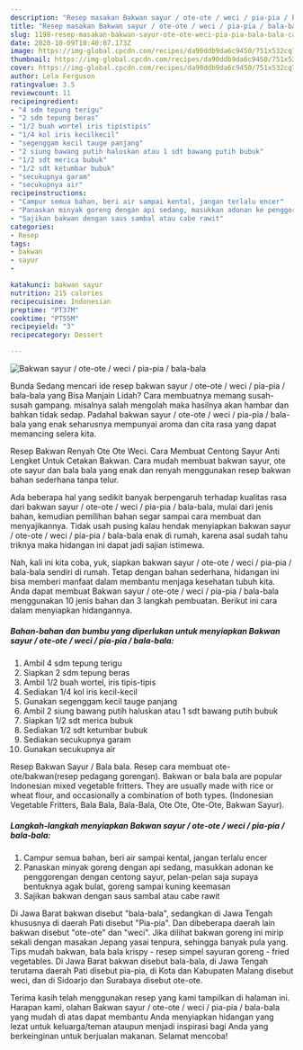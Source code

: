 ```yaml
---
description: "Resep masakan Bakwan sayur / ote-ote / weci / pia-pia / bala-bala | Cara Membuat Bakwan sayur / ote-ote / weci / pia-pia / bala-bala Yang Enak Dan Mudah"
title: "Resep masakan Bakwan sayur / ote-ote / weci / pia-pia / bala-bala | Cara Membuat Bakwan sayur / ote-ote / weci / pia-pia / bala-bala Yang Enak Dan Mudah"
slug: 1198-resep-masakan-bakwan-sayur-ote-ote-weci-pia-pia-bala-bala-cara-membuat-bakwan-sayur-ote-ote-weci-pia-pia-bala-bala-yang-enak-dan-mudah
date: 2020-10-09T10:40:07.173Z
image: https://img-global.cpcdn.com/recipes/da90ddb9da6c9450/751x532cq70/bakwan-sayur-ote-ote-weci-pia-pia-bala-bala-foto-resep-utama.jpg
thumbnail: https://img-global.cpcdn.com/recipes/da90ddb9da6c9450/751x532cq70/bakwan-sayur-ote-ote-weci-pia-pia-bala-bala-foto-resep-utama.jpg
cover: https://img-global.cpcdn.com/recipes/da90ddb9da6c9450/751x532cq70/bakwan-sayur-ote-ote-weci-pia-pia-bala-bala-foto-resep-utama.jpg
author: Lela Ferguson
ratingvalue: 3.5
reviewcount: 11
recipeingredient:
- "4 sdm tepung terigu"
- "2 sdm tepung beras"
- "1/2 buah wortel iris tipistipis"
- "1/4 kol iris kecilkecil"
- "segenggam kecil tauge panjang"
- "2 siung bawang putih haluskan atau 1 sdt bawang putih bubuk"
- "1/2 sdt merica bubuk"
- "1/2 sdt ketumbar bubuk"
- "secukupnya garam"
- "secukupnya air"
recipeinstructions:
- "Campur semua bahan, beri air sampai kental, jangan terlalu encer"
- "Panaskan minyak goreng dengan api sedang, masukkan adonan ke penggorengan dengan centong sayur, pelan-pelan saja supaya bentuknya agak bulat, goreng sampai kuning keemasan"
- "Sajikan bakwan dengan saus sambal atau cabe rawit"
categories:
- Resep
tags:
- bakwan
- sayur
- 

katakunci: bakwan sayur  
nutrition: 215 calories
recipecuisine: Indonesian
preptime: "PT37M"
cooktime: "PT55M"
recipeyield: "3"
recipecategory: Dessert

---
```



![Bakwan sayur / ote-ote / weci / pia-pia / bala-bala](https://img-global.cpcdn.com/recipes/da90ddb9da6c9450/751x532cq70/bakwan-sayur-ote-ote-weci-pia-pia-bala-bala-foto-resep-utama.jpg)

Bunda Sedang mencari ide resep bakwan sayur / ote-ote / weci / pia-pia / bala-bala yang Bisa Manjain Lidah? Cara membuatnya memang susah-susah gampang. misalnya salah mengolah maka hasilnya akan hambar dan bahkan tidak sedap. Padahal bakwan sayur / ote-ote / weci / pia-pia / bala-bala yang enak seharusnya mempunyai aroma dan cita rasa yang dapat memancing selera kita.

Resep Bakwan Renyah Ote Ote Weci. Cara Membuat Centong Sayur Anti Lengket Untuk Cetakan Bakwan. Cara mudah membuat bakwan sayur, ote ote sayur dan bala bala yang enak dan renyah menggunakan resep bakwan bahan sederhana tanpa telur.

Ada beberapa hal yang sedikit banyak berpengaruh terhadap kualitas rasa dari bakwan sayur / ote-ote / weci / pia-pia / bala-bala, mulai dari jenis bahan, kemudian pemilihan bahan segar sampai cara membuat dan menyajikannya. Tidak usah pusing kalau hendak menyiapkan bakwan sayur / ote-ote / weci / pia-pia / bala-bala enak di rumah, karena asal sudah tahu triknya maka hidangan ini dapat jadi sajian istimewa.


Nah, kali ini kita coba, yuk, siapkan bakwan sayur / ote-ote / weci / pia-pia / bala-bala sendiri di rumah. Tetap dengan bahan sederhana, hidangan ini bisa memberi manfaat dalam membantu menjaga kesehatan tubuh kita. Anda dapat membuat Bakwan sayur / ote-ote / weci / pia-pia / bala-bala menggunakan 10 jenis bahan dan 3 langkah pembuatan. Berikut ini cara dalam menyiapkan hidangannya.

<!--inarticleads1-->

##### Bahan-bahan dan bumbu yang diperlukan untuk menyiapkan Bakwan sayur / ote-ote / weci / pia-pia / bala-bala:

1. Ambil 4 sdm tepung terigu
1. Siapkan 2 sdm tepung beras
1. Ambil 1/2 buah wortel, iris tipis-tipis
1. Sediakan 1/4 kol iris kecil-kecil
1. Gunakan segenggam kecil tauge panjang
1. Ambil 2 siung bawang putih haluskan atau 1 sdt bawang putih bubuk
1. Siapkan 1/2 sdt merica bubuk
1. Sediakan 1/2 sdt ketumbar bubuk
1. Sediakan secukupnya garam
1. Gunakan secukupnya air


Resep Bakwan Sayur / Bala bala. Resep cara membuat ote-ote/bakwan(resep pedagang gorengan). Bakwan or bala bala are popular Indonesian mixed vegetable fritters. They are usually made with rice or wheat flour, and occasionally a combination of both types. (Indonesian Vegetable Fritters, Bala Bala, Bala-Bala, Ote Ote, Ote-Ote, Bakwan Sayur). 

<!--inarticleads2-->

##### Langkah-langkah menyiapkan Bakwan sayur / ote-ote / weci / pia-pia / bala-bala:

1. Campur semua bahan, beri air sampai kental, jangan terlalu encer
1. Panaskan minyak goreng dengan api sedang, masukkan adonan ke penggorengan dengan centong sayur, pelan-pelan saja supaya bentuknya agak bulat, goreng sampai kuning keemasan
1. Sajikan bakwan dengan saus sambal atau cabe rawit


Di Jawa Barat bakwan disebut &#34;bala-bala&#34;, sedangkan di Jawa Tengah khususnya di daerah Pati disebut &#34;Pia-pia&#34;. Dan dibeberapa daerah lain bakwan disebut &#34;ote-ote&#34; dan &#34;weci&#34;. Jika dilihat bakwan goreng ini mirip sekali dengan masakan Jepang yasai tenpura, sehingga banyak pula yang. Tips mudah bakwan, bala bala krispy - resep simpel sayuran goreng - fried vegetables. Di Jawa Barat bakwan disebut bala-bala, di Jawa Tengah terutama daerah Pati disebut pia-pia, di Kota dan Kabupaten Malang disebut weci, dan di Sidoarjo dan Surabaya disebut ote-ote. 

Terima kasih telah menggunakan resep yang kami tampilkan di halaman ini. Harapan kami, olahan Bakwan sayur / ote-ote / weci / pia-pia / bala-bala yang mudah di atas dapat membantu Anda menyiapkan hidangan yang lezat untuk keluarga/teman ataupun menjadi inspirasi bagi Anda yang berkeinginan untuk berjualan makanan. Selamat mencoba!
